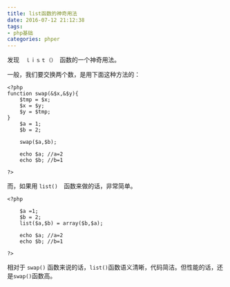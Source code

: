 ```yaml
---
title: list函数的神奇用法
date: 2016-07-12 21:12:38
tags:
- php基础
categories: phper
---
```

发现　`ｌｉｓｔ（）`　函数的一个神奇用法。

一般，我们要交换两个数，是用下面这种方法的：
```
<?php
function swap(&$x,&$y){
	$tmp = $x;
	$x = $y;
	$y = $tmp;
}
	$a = 1;
	$b = 2;
	
	swap($a,$b);

	echo $a; //a=2
	echo $b; //b=1

?>
```
而，如果用 `list()`　函数来做的话，非常简单。
```
<?php

	$a =1;
  	$b = 2;
	list($a,$b) = array($b,$a);

	echo $a; //a=2
	echo $b; //b=1

?>
```
相对于 `swap()` 函数来说的话，`list()`函数语义清晰，代码简洁。但性能的话，还是`swap()`函数高。
